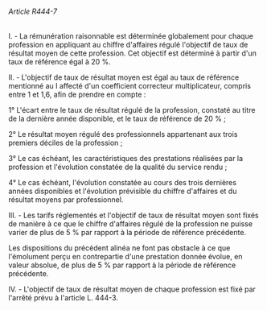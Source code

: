 ###### Article R444-7

I. - La rémunération raisonnable est déterminée globalement pour chaque profession en appliquant au chiffre d'affaires régulé l'objectif de taux de résultat moyen de cette profession. Cet objectif est déterminé à partir d'un taux de référence égal à 20 %.

II. - L'objectif de taux de résultat moyen est égal au taux de référence mentionné au I affecté d'un coefficient correcteur multiplicateur, compris entre 1 et 1,6, afin de prendre en compte :

1° L'écart entre le taux de résultat régulé de la profession, constaté au titre de la dernière année disponible, et le taux de référence de 20 % ;

2° Le résultat moyen régulé des professionnels appartenant aux trois premiers déciles de la profession ;

3° Le cas échéant, les caractéristiques des prestations réalisées par la profession et l'évolution constatée de la qualité du service rendu ;

4° Le cas échéant, l'évolution constatée au cours des trois dernières années disponibles et l'évolution prévisible du chiffre d'affaires et du résultat moyens par professionnel.

III. - Les tarifs réglementés et l'objectif de taux de résultat moyen sont fixés de manière à ce que le chiffre d'affaires régulé de la profession ne puisse varier de plus de 5 % par rapport à la période de référence précédente.

Les dispositions du précédent alinéa ne font pas obstacle à ce que l'émolument perçu en contrepartie d'une prestation donnée évolue, en valeur absolue, de plus de 5 % par rapport à la période de référence précédente.

IV. - L'objectif de taux de résultat moyen de chaque profession est fixé par l'arrêté prévu à l'article L. 444-3.

